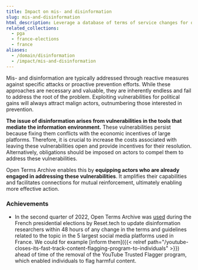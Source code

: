 ```yaml
---
title: Impact on mis- and disinformation
slug: mis-and-disinformation
html_description: Leverage a database of terms of service changes for online platforms risk assessment towards systemic risks such as disinformation
related_collections:
  - pga
  - france-elections
  - france
aliases: 
  - /domain/disinformation
  - /impact/mis-and-disinformation
---
```


Mis- and disinformation are typically addressed through reactive measures against specific attacks or proactive prevention efforts. While these approaches are necessary and valuable, they are inherently endless and fail to address the root of the problem. Exploiting vulnerabilities for political gains will always attract malign actors, outnumbering those interested in prevention.

**The issue of disinformation arises from vulnerabilities in the tools that mediate the information environment.** These vulnerabilities persist because fixing them conflicts with the economic incentives of large platforms. Therefore, it is crucial to increase the costs associated with leaving these vulnerabilities open and provide incentives for their resolution. Alternatively, obligations should be imposed on actors to compel them to address these vulnerabilities.

Open Terms Archive enables this by **equipping actors who are already engaged in addressing these vulnerabilities**. It amplifies their capabilities and facilitates connections for mutual reinforcement, ultimately enabling more effective action.

### Achievements

- In the second quarter of 2022, Open Terms Archive was [used](https://www.reset.tech/resources/memos-on-platforms-behaviour-during-the-2022-french-elections/) during the French presidential elections by Reset.tech to update disinformation researchers within 48 hours of any change in the terms and guidelines related to the topic in the 5 largest social media platforms used in France. We could for example [inform them]({{< relref path="/youtube-closes-its-fast-track-content-flagging-program-to-individuals" >}}) ahead of time of the removal of the YouTube Trusted Flagger program, which enabled individuals to flag harmful content.
